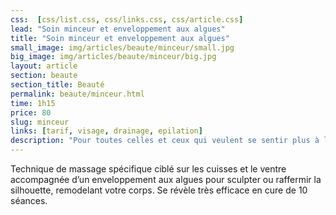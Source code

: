 ```yaml
---
css:  [css/list.css, css/links.css, css/article.css]
lead: "Soin minceur et enveloppement aux algues"
title: "Soin minceur et enveloppement aux algues"
small_image: img/articles/beaute/minceur/small.jpg
big_image: img/articles/beaute/minceur/big.jpg
layout: article
section: beaute
section_title: Beauté
permalink: beaute/minceur.html
time: 1h15
price: 80
slug: minceur
links: [tarif, visage, drainage, epilation]
description: "Pour toutes celles et ceux qui veulent se sentir plus à l'aise dans leurs corps."
---
```

Technique de massage spécifique ciblé sur les cuisses et le ventre accompagnée d’un enveloppement 
aux algues pour sculpter ou raffermir la silhouette, remodelant votre corps. 
Se révèle très efficace en cure de 10 séances.
